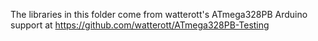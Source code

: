 The libraries in this folder come from watterott's ATmega328PB Arduino support at https://github.com/watterott/ATmega328PB-Testing
